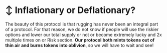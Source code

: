 # ↕ Inflationary or Deflationary?

The beauty of this protocol is that rugging has never been an integral part of a protocol. For that reason, we do not know if people will use the riskier options and lower our total supply or not or become extremely lucky and 2x multiple times on or Risk section. **Our protocol both mints tokens out of thin air and burns tokens into oblivion**, so we will have to wait and see!
